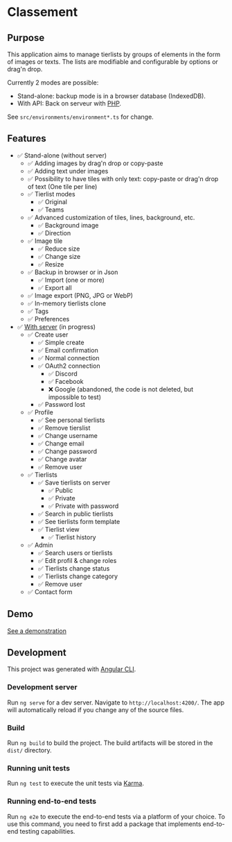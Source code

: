 # Classement

## Purpose

This application aims to manage tierlists by groups of elements in the form of images or texts.
The lists are modifiable and configurable by options or drag'n drop.

Currently 2 modes are possible:

-   Stand-alone: backup mode is in a browser database (IndexedDB).
-   With API: Back on serveur with [PHP](https://git.ikilote.net/classement/serveur).

See `src/environments/environment*.ts` for change.

## Features

-   ✅ Stand-alone (without server)
    -   ✅ Adding images by drag'n drop or copy-paste
    -   ✅ Adding text under images
    -   ✅ Possibility to have tiles with only text: copy-paste or drag'n drop of text (One tile per line)
    -   ✅ Tierlist modes
        -   ✅ Original
        -   ✅ Teams
    -   ✅ Advanced customization of tiles, lines, background, etc.
        -   ✅ Background image
        -   ✅ Direction
    -   ✅ Image tile
        -   ✅ Reduce size
        -   ✅ Change size
        -   ✅ Resize
    -   ✅ Backup in browser or in Json
        -   ✅ Import (one or more)
        -   ✅ Export all
    -   ✅ Image export (PNG, JPG or WebP)
    -   ✅ In-memory tierlists clone
    -   ✅ Tags
    -   ✅ Preferences
-   ✅ [With server](https://git.ikilote.net/classement/serveur) (in progress)
    -   ✅ Create user
        -   ✅ Simple create
        -   ✅ Email confirmation
        -   ✅ Normal connection
        -   ✅ OAuth2 connection
            -   ✅ Discord
            -   ✅ Facebook
            -   ❌ Google (abandoned, the code is not deleted, but impossible to test)
        -   ✅ Password lost
    -   ✅ Profile
        -   ✅ See personal tierlists
        -   ✅ Remove tierslist
        -   ✅ Change username
        -   ✅ Change email
        -   ✅ Change password
        -   ✅ Change avatar
        -   ✅ Remove user
    -   ✅ Tierlists
        -   ✅ Save tierlists on server
            -   ✅ Public
            -   ✅ Private
            -   ✅ Private with password
        -   ✅ Search in public tierlists
        -   ✅ See tierlists form template
        -   ✅ Tierlist view
            -   ✅ Tierlist history
    -   ✅ Admin
        -   ✅ Search users or tierlists
        -   ✅ Edit profil & change roles
        -   ✅ Tierlists change status
        -   ✅ Tierlists change category
        -   ✅ Remove user
    -   ✅ Contact form

## Demo

[See a demonstration](https://classement.ikilote.net/)

## Development

This project was generated with [Angular CLI](https://github.com/angular/angular-cli).

### Development server

Run `ng serve` for a dev server. Navigate to `http://localhost:4200/`. The app will automatically reload if you change any of the source files.

### Build

Run `ng build` to build the project. The build artifacts will be stored in the `dist/` directory.

### Running unit tests

Run `ng test` to execute the unit tests via [Karma](https://karma-runner.github.io).

### Running end-to-end tests

Run `ng e2e` to execute the end-to-end tests via a platform of your choice. To use this command, you need to first add a package that implements end-to-end testing capabilities.
